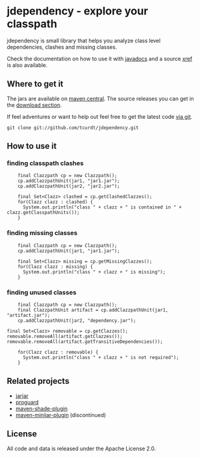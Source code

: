 # jdependency - explore your classpath

jdependency is small library that helps you analyze class level dependencies,
clashes and missing classes.

Check the documentation on how to use it with [javadocs](http://tcurdt.github.com/jdependency/release/0.5/apidocs/) and a source
[xref](http://tcurdt.github.com/jdependency/release/0.5/xref/) is also available.

## Where to get it

The jars are available on [maven central](http://repo1.maven.org/maven2/org/vafer/jdependency/).
The source releases you can get in the [download section](http://github.com/tcurdt/jdependency/downloads).

If feel adventures or want to help out feel free to get the latest code
[via git](http://github.com/tcurdt/jdependency/tree/master).

    git clone git://github.com/tcurdt/jdependency.git

## How to use it

### finding classpath clashes

		final Clazzpath cp = new Clazzpath();
		cp.addClazzpathUnit(jar1, "jar1.jar");
		cp.addClazzpathUnit(jar2, "jar2.jar");
		
		final Set<Clazz> clashed = cp.getClashedClazzes();
		for(Clazz clazz : clashed) {
		  System.out.println("class " + clazz + " is contained in " + clazz.getClasspathUnits());
		}

### finding missing classes

		final Clazzpath cp = new Clazzpath();
		cp.addClazzpathUnit(jar1, "jar1.jar");

		final Set<Clazz> missing = cp.getMissingClazzes();
		for(Clazz clazz : missing) {
		  System.out.println("class " + clazz + " is missing");
		}

### finding unused classes

		final Clazzpath cp = new Clazzpath();
		final ClazzpathUnit artifact = cp.addClazzpathUnit(jar1, "artifact.jar");
		cp.addClazzpathUnit(jar2, "dependency.jar");

    final Set<Clazz> removable = cp.getClazzes();
    removable.removeAll(artifact.getClazzes());
    removable.removeAll(artifact.getTransitiveDependencies());

		for(Clazz clazz : removable) {
		  System.out.println("class " + clazz + " is not required");
		}

## Related projects

* [jarjar](http://code.google.com/p/jarjar/)
* [proguard](http://proguard.sourceforge.net/)
* [maven-shade-plugin](http://maven.apache.org/plugins/maven-shade-plugin/)
* [maven-minijar-plugin](http://mojo.codehaus.org/minijar-maven-plugin/) (discontinued)

## License

All code and data is released under the Apache License 2.0.